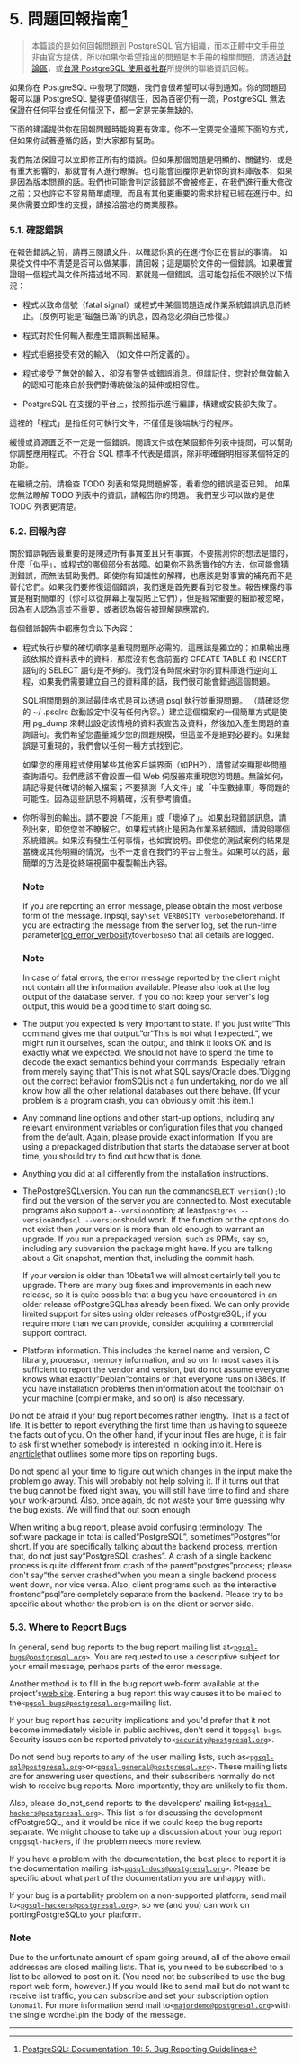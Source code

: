# 5. 問題回報指南[^1]

> 本篇談的是如何回報問題到 PostgreSQL 官方組織，而本正體中文手冊並非由官方提供，所以如果你希望指出的問題是本手冊的相關問題，請透過[討論區](https://www.gitbook.com/book/pgsql-tw/documents/discussions)，或[台灣 PostgreSQL 使用者社群](https://pgsql-tw.github.io/)所提供的聯絡資訊回報。

如果你在 PostgreSQL 中發現了問題，我們會很希望可以得到通知。你的問題回報可以讓 PostgreSQL 變得更值得信任，因為百密仍有一疏，PostgreSQL 無法保證在任何平台或任何情況下，都一定是完美無缺的。

下面的建議提供你在回報問題時能夠更有效率。你不一定要完全遵照下面的方式，但如果你試著遵循的話，對大家都有幫助。

我們無法保證可以立即修正所有的錯誤。但如果那個問題是明顯的、關鍵的、或是有重大影響的，那就會有人進行瞭解。也可能會回覆你更新你的資料庫版本，如果是因為版本問題的話。我們也可能會判定該錯誤不會被修正，在我們進行重大修改之前；又也許它不容易簡單處理，而且有其他更重要的需求排程已經在進行中。如果你需要立即性的支援，請接洽當地的商業服務。

### 5.1. 確認錯誤

在報告錯誤之前，請再三閱讀文件，以確認你真的在進行你正在嘗試的事情。 如果從文件中不清楚是否可以做某事，請回報；這是屬於文件的一個錯誤。如果確實證明一個程式與文件所描述地不同，那就是一個錯誤。這可能包括但不限於以下情況：

* 程式以致命信號（fatal signal）或程式中某個問題造成作業系統錯誤訊息而終止。（反例可能是“磁盤已滿”的訊息，因為您必須自己修復。）

* 程式對於任何輸入都產生錯誤輸出結果。

* 程式拒絕接受有效的輸入 （如文件中所定義的）。

* 程式接受了無效的輸入，卻沒有警告或錯誤消息。但請記住，您對於無效輸入的認知可能來自於我們對傳統做法的延伸或相容性。

* PostgreSQL 在支援的平台上，按照指示進行編譯，構建或安裝卻失敗了。

這裡的「程式」是指任何可執行文件，不僅僅是後端執行的程序。

緩慢或資源匱乏不一定是一個錯誤。閱讀文件或在某個郵件列表中提問，可以幫助你調整應用程式。不符合 SQL 標準不代表是錯誤，除非明確聲明相容某個特定的功能。

在繼續之前，請檢查 TODO 列表和常見問題解答，看看您的錯誤是否已知。 如果您無法瞭解 TODO 列表中的資訊，請報告你的問題。 我們至少可以做的是使 TODO 列表更清楚。

### 5.2. 回報內容

關於錯誤報告最重要的是陳述所有事實並且只有事實。不要揣測你的想法是錯的，什麼「似乎」，或程式的哪個部分有故障。如果你不熟悉實作的方法，你可能會猜測錯誤，而無法幫助我們。即使你有知識性的解釋，也應該是對事實的補充而不是替代它們。如果我們要修復這個錯誤，我們還是首先要看到它發生。報告裸露的事實是相對簡單的（你可以從屏幕上複製貼上它們），但是經常重要的細節被忽略，因為有人認為這並不重要，或者認為報告被理解是應當的。

每個錯誤報告中都應包含以下內容：

* 程式執行步驟的確切順序是重現問題所必需的。這應該是獨立的；如果輸出應該依賴於資料表中的資料，那麼沒有包含前面的 CREATE TABLE 和 INSERT 語句的 SELECT 語句是不夠的。我們沒有時間來對你的資料庫進行逆向工程，如果我們需要建立自己的資料庫的話，我們很可能會錯過這個問題。

  SQL相關問題的測試最佳格式是可以透過 psql 執行並重現問題。 （請確認您的 ~/ .psqlrc 啟動設定中沒有任何內容。）建立這個檔案的一個簡單方式是使用 pg\_dump 來轉出設定該情境的資料表宣告及資料，然後加入產生問題的查詢語句。我們希望您盡量減少您的問題規模，但這並不是絕對必要的。如果錯誤是可重現的，我們會以任何一種方式找到它。

  如果您的應用程式使用某些其他客戶端界面（如PHP），請嘗試突顯那些問題查詢語句。我們應該不會設置一個 Web 伺服器來重現您的問題。無論如何，請記得提供確切的輸入檔案；不要猜測「大文件」或「中型數據庫」等問題的可能性。因為這些訊息不夠精確，沒有參考價值。

* 你所得到的輸出。請不要說「不能用」或「壞掉了」。如果出現錯誤訊息，請列出來，即使您並不瞭解它。如果程式終止是因為作業系統錯誤，請說明哪個系統錯誤。如果沒有發生任何事情，也如實說明。即使您的測試案例的結果是當機或其他明顯的情況，也不一定會在我們的平台上發生。如果可以的話，最簡單的方法是從終端視窗中複製輸出內容。

  ### Note

  If you are reporting an error message, please obtain the most verbose form of the message. Inpsql, say`\set VERBOSITY verbose`beforehand. If you are extracting the message from the server log, set the run-time parameter[log\_error\_verbosity](https://www.postgresql.org/docs/10/static/runtime-config-logging.html#guc-log-error-verbosity)to`verbose`so that all details are logged.

  ### Note

  In case of fatal errors, the error message reported by the client might not contain all the information available. Please also look at the log output of the database server. If you do not keep your server's log output, this would be a good time to start doing so.

* The output you expected is very important to state. If you just write“This command gives me that output.”or“This is not what I expected.”, we might run it ourselves, scan the output, and think it looks OK and is exactly what we expected. We should not have to spend the time to decode the exact semantics behind your commands. Especially refrain from merely saying that“This is not what SQL says/Oracle does.”Digging out the correct behavior fromSQLis not a fun undertaking, nor do we all know how all the other relational databases out there behave. \(If your problem is a program crash, you can obviously omit this item.\)

* Any command line options and other start-up options, including any relevant environment variables or configuration files that you changed from the default. Again, please provide exact information. If you are using a prepackaged distribution that starts the database server at boot time, you should try to find out how that is done.

* Anything you did at all differently from the installation instructions.

* ThePostgreSQLversion. You can run the command`SELECT version();`to find out the version of the server you are connected to. Most executable programs also support a`--version`option; at least`postgres --version`and`psql --version`should work. If the function or the options do not exist then your version is more than old enough to warrant an upgrade. If you run a prepackaged version, such as RPMs, say so, including any subversion the package might have. If you are talking about a Git snapshot, mention that, including the commit hash.

  If your version is older than 10beta1 we will almost certainly tell you to upgrade. There are many bug fixes and improvements in each new release, so it is quite possible that a bug you have encountered in an older release ofPostgreSQLhas already been fixed. We can only provide limited support for sites using older releases ofPostgreSQL; if you require more than we can provide, consider acquiring a commercial support contract.

* Platform information. This includes the kernel name and version, C library, processor, memory information, and so on. In most cases it is sufficient to report the vendor and version, but do not assume everyone knows what exactly“Debian”contains or that everyone runs on i386s. If you have installation problems then information about the toolchain on your machine \(compiler,make, and so on\) is also necessary.

Do not be afraid if your bug report becomes rather lengthy. That is a fact of life. It is better to report everything the first time than us having to squeeze the facts out of you. On the other hand, if your input files are huge, it is fair to ask first whether somebody is interested in looking into it. Here is an[article](http://www.chiark.greenend.org.uk/~sgtatham/bugs.html)that outlines some more tips on reporting bugs.

Do not spend all your time to figure out which changes in the input make the problem go away. This will probably not help solving it. If it turns out that the bug cannot be fixed right away, you will still have time to find and share your work-around. Also, once again, do not waste your time guessing why the bug exists. We will find that out soon enough.

When writing a bug report, please avoid confusing terminology. The software package in total is called“PostgreSQL”, sometimes“Postgres”for short. If you are specifically talking about the backend process, mention that, do not just say“PostgreSQL crashes”. A crash of a single backend process is quite different from crash of the parent“postgres”process; please don't say“the server crashed”when you mean a single backend process went down, nor vice versa. Also, client programs such as the interactive frontend“psql”are completely separate from the backend. Please try to be specific about whether the problem is on the client or server side.

### 5.3. Where to Report Bugs

In general, send bug reports to the bug report mailing list at`<`[`pgsql-bugs@postgresql.org`](mailto:pgsql-bugs@postgresql.org)`>`. You are requested to use a descriptive subject for your email message, perhaps parts of the error message.

Another method is to fill in the bug report web-form available at the project's[web site](http://www.postgresql.org/). Entering a bug report this way causes it to be mailed to the`<`[`pgsql-bugs@postgresql.org`](mailto:pgsql-bugs@postgresql.org)`>`mailing list.

If your bug report has security implications and you'd prefer that it not become immediately visible in public archives, don't send it to`pgsql-bugs`. Security issues can be reported privately to`<`[`security@postgresql.org`](mailto:security@postgresql.org)`>`.

Do not send bug reports to any of the user mailing lists, such as`<`[`pgsql-sql@postgresql.org`](mailto:pgsql-sql@postgresql.org)`>`or`<`[`pgsql-general@postgresql.org`](mailto:pgsql-general@postgresql.org)`>`. These mailing lists are for answering user questions, and their subscribers normally do not wish to receive bug reports. More importantly, they are unlikely to fix them.

Also, please do\_not\_send reports to the developers' mailing list`<`[`pgsql-hackers@postgresql.org`](mailto:pgsql-hackers@postgresql.org)`>`. This list is for discussing the development ofPostgreSQL, and it would be nice if we could keep the bug reports separate. We might choose to take up a discussion about your bug report on`pgsql-hackers`, if the problem needs more review.

If you have a problem with the documentation, the best place to report it is the documentation mailing list`<`[`pgsql-docs@postgresql.org`](mailto:pgsql-docs@postgresql.org)`>`. Please be specific about what part of the documentation you are unhappy with.

If your bug is a portability problem on a non-supported platform, send mail to`<`[`pgsql-hackers@postgresql.org`](mailto:pgsql-hackers@postgresql.org)`>`, so we \(and you\) can work on portingPostgreSQLto your platform.

### Note

Due to the unfortunate amount of spam going around, all of the above email addresses are closed mailing lists. That is, you need to be subscribed to a list to be allowed to post on it. \(You need not be subscribed to use the bug-report web form, however.\) If you would like to send mail but do not want to receive list traffic, you can subscribe and set your subscription option to`nomail`. For more information send mail to`<`[`majordomo@postgresql.org`](mailto:majordomo@postgresql.org)`>`with the single word`help`in the body of the message.

---

[^1]: [PostgreSQL: Documentation: 10: 5. Bug Reporting Guidelines](https://www.postgresql.org/docs/10/static/bug-reporting.html)

